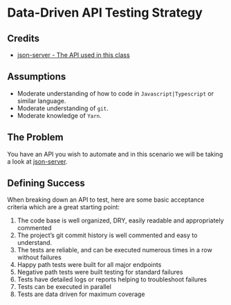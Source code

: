 # Data-Driven API Testing Strategy

## Credits

- [json-server - The API used in this class](https://github.com/typicode/json-server)

## Assumptions

- Moderate understanding of how to code in `Javascript|Typescript` or similar language.
- Moderate understanding of `git`.
- Moderate knowledge of `Yarn`.

## The Problem

You have an API you wish to automate and in this scenario we will be taking a look at [json-server].

## Defining Success

When breaking down an API to test, here are some basic acceptance criteria which are a great starting point:

1. The code base is well organized, DRY, easily readable and appropriately commented
1. The project’s git commit history is well commented and easy to understand.
1. The tests are reliable, and can be executed numerous times in a row without failures
1. Happy path tests were built for all major endpoints
1. Negative path tests were built testing for standard failures
1. Tests have detailed logs or reports helping to troubleshoot failures
1. Tests can be executed in parallel
1. Tests are data driven for maximum coverage

[//]: <> (Links Below...)

[json-server]: https://github.com/typicode/json-server
